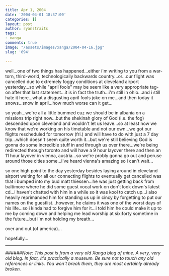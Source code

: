 ```yaml
---
title: Apr 1, 2004
date: '2004-04-01 18:37:00'
categories: []
layout: post
author: ryanstraits
tags:
- xanga
comments: true
image: "/assets/images/xanga/2004-04-16.jpg"
slug: '094'

---
```

well...one of two things has happened...either i'm writing to you from a war-torn, third-world, technologically backwards country...or...our flight was cancelled due to extremely foggy conditions at cleveland airport yesterday...so while "april fools" may be seem like a very appropriate tag-on after that last statement...it is in fact the truth...i'm still in ohio...and i still hate it here...what a disgusting april fools joke on me...and then today it snows...snow in april...how much worse can it get...

<!-- break -->

so yeah...we're all a little bummed cuz we should be in albania on a missions trip right now...but the shekinah glory of God (i.e. the fog) descended upon cleveland and wouldn't let us leave...so at least now we know that we're working on his timetable and not our own...we got our flights rescheduled for tomorrow (fri.) and will have to do with just a 7 day trip...which doesn't seem quite worth it...but we're still believing God is gonna do some incredible stuff in and through us over there...we're being redirected through toronto and will have a 9 hour layover there and then an 11 hour layover in vienna, austria...so we're probly gonna go out and peruse around those cities some...i've heard vienna's amazing so i can't wait...

so one high point to the day yesterday besides laying around in cleveland airport waiting for all our connecting flights to eventually get cancelled was that i bumped into my bud matt thiessen...he was just getting back from baltimore where he did some guest vocal work on don't look down's latest cd...i haven't chatted with him in a while so it was kool to catch up...i also heavily reprimanded him for standing us up in cincy by forgetting to put our names on the guestlist...however, he claims it was one of the worst days of his life...so i kinda had to forgive him for it...i told him he could make it up to me by coming down and helping me lead worship at six:forty sometime in the future...but i'm not holding my breath...

over and out (of america)...

hopefully...

---

######*Note: This post is from a very old Xanga blog of mine. A very, very old blog. In fact, it's practically a museum. Be sure not to touch any old references or links. You won't break them, they are most certainly already broken.*